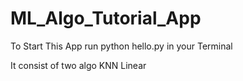 # ML_Algo_Tutorial_App

To Start This App run python hello.py in your Terminal

It consist of two algo 
KNN
Linear
